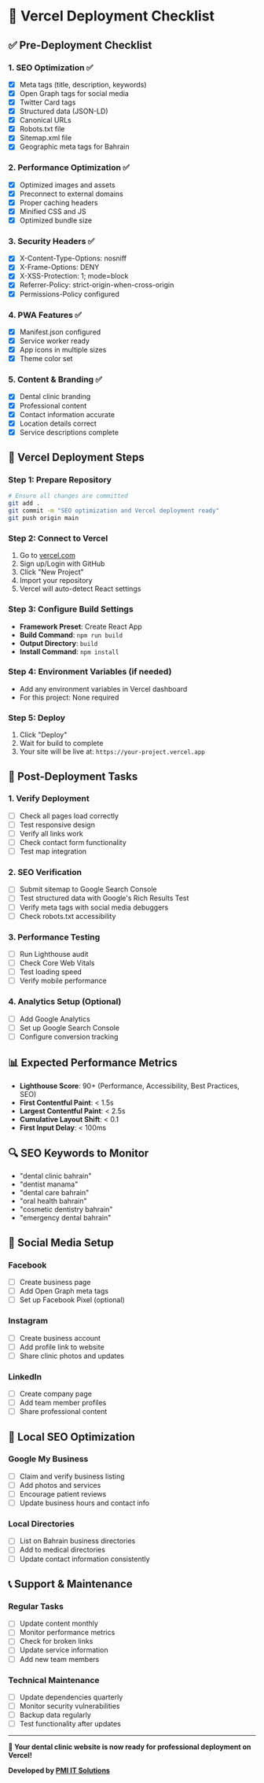 # 🚀 Vercel Deployment Checklist

## ✅ Pre-Deployment Checklist

### 1. **SEO Optimization** ✅
- [x] Meta tags (title, description, keywords)
- [x] Open Graph tags for social media
- [x] Twitter Card tags
- [x] Structured data (JSON-LD)
- [x] Canonical URLs
- [x] Robots.txt file
- [x] Sitemap.xml file
- [x] Geographic meta tags for Bahrain

### 2. **Performance Optimization** ✅
- [x] Optimized images and assets
- [x] Preconnect to external domains
- [x] Proper caching headers
- [x] Minified CSS and JS
- [x] Optimized bundle size

### 3. **Security Headers** ✅
- [x] X-Content-Type-Options: nosniff
- [x] X-Frame-Options: DENY
- [x] X-XSS-Protection: 1; mode=block
- [x] Referrer-Policy: strict-origin-when-cross-origin
- [x] Permissions-Policy configured

### 4. **PWA Features** ✅
- [x] Manifest.json configured
- [x] Service worker ready
- [x] App icons in multiple sizes
- [x] Theme color set

### 5. **Content & Branding** ✅
- [x] Dental clinic branding
- [x] Professional content
- [x] Contact information accurate
- [x] Location details correct
- [x] Service descriptions complete

## 🚀 Vercel Deployment Steps

### Step 1: Prepare Repository
```bash
# Ensure all changes are committed
git add .
git commit -m "SEO optimization and Vercel deployment ready"
git push origin main
```

### Step 2: Connect to Vercel
1. Go to [vercel.com](https://vercel.com)
2. Sign up/Login with GitHub
3. Click "New Project"
4. Import your repository
5. Vercel will auto-detect React settings

### Step 3: Configure Build Settings
- **Framework Preset**: Create React App
- **Build Command**: `npm run build`
- **Output Directory**: `build`
- **Install Command**: `npm install`

### Step 4: Environment Variables (if needed)
- Add any environment variables in Vercel dashboard
- For this project: None required

### Step 5: Deploy
1. Click "Deploy"
2. Wait for build to complete
3. Your site will be live at: `https://your-project.vercel.app`

## 🔧 Post-Deployment Tasks

### 1. **Verify Deployment**
- [ ] Check all pages load correctly
- [ ] Test responsive design
- [ ] Verify all links work
- [ ] Check contact form functionality
- [ ] Test map integration

### 2. **SEO Verification**
- [ ] Submit sitemap to Google Search Console
- [ ] Test structured data with Google's Rich Results Test
- [ ] Verify meta tags with social media debuggers
- [ ] Check robots.txt accessibility

### 3. **Performance Testing**
- [ ] Run Lighthouse audit
- [ ] Check Core Web Vitals
- [ ] Test loading speed
- [ ] Verify mobile performance

### 4. **Analytics Setup** (Optional)
- [ ] Add Google Analytics
- [ ] Set up Google Search Console
- [ ] Configure conversion tracking

## 📊 Expected Performance Metrics

- **Lighthouse Score**: 90+ (Performance, Accessibility, Best Practices, SEO)
- **First Contentful Paint**: < 1.5s
- **Largest Contentful Paint**: < 2.5s
- **Cumulative Layout Shift**: < 0.1
- **First Input Delay**: < 100ms

## 🔍 SEO Keywords to Monitor

- "dental clinic bahrain"
- "dentist manama"
- "dental care bahrain"
- "oral health bahrain"
- "cosmetic dentistry bahrain"
- "emergency dental bahrain"

## 📱 Social Media Setup

### Facebook
- [ ] Create business page
- [ ] Add Open Graph meta tags
- [ ] Set up Facebook Pixel (optional)

### Instagram
- [ ] Create business account
- [ ] Add profile link to website
- [ ] Share clinic photos and updates

### LinkedIn
- [ ] Create company page
- [ ] Add team member profiles
- [ ] Share professional content

## 🎯 Local SEO Optimization

### Google My Business
- [ ] Claim and verify business listing
- [ ] Add photos and services
- [ ] Encourage patient reviews
- [ ] Update business hours and contact info

### Local Directories
- [ ] List on Bahrain business directories
- [ ] Add to medical directories
- [ ] Update contact information consistently

## 📞 Support & Maintenance

### Regular Tasks
- [ ] Update content monthly
- [ ] Monitor performance metrics
- [ ] Check for broken links
- [ ] Update service information
- [ ] Add new team members

### Technical Maintenance
- [ ] Update dependencies quarterly
- [ ] Monitor security vulnerabilities
- [ ] Backup data regularly
- [ ] Test functionality after updates

---

**🚀 Your dental clinic website is now ready for professional deployment on Vercel!**

**Developed by [PMI IT Solutions](https://it-solutions.pmi-me.net/)**
